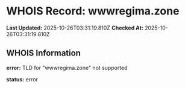 # WHOIS Record: wwwregima.zone

**Last Updated:** 2025-10-26T03:31:19.810Z
**Checked At:** 2025-10-26T03:31:19.810Z

## WHOIS Information

**error:** TLD for "wwwregima.zone" not supported

**status:** error


